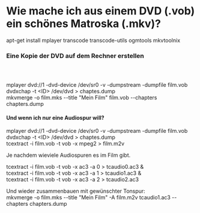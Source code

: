 # Wie mache ich aus einem DVD (.vob) ein schönes Matroska (.mkv)?

  
 apt-get install mplayer transcode transcode-utils ogmtools mkvtoolnix  
  
  

### Eine Kopie der DVD auf dem Rechner erstellen

###  

mplayer dvd://1 -dvd-device /dev/sr0 -v -dumpstream -dumpfile film.vob  
 dvdxchap -t \<ID\> /dev/dvd \> chaptes.dump  
 mkvmerge -o film.mks --title "Mein Film" film.vob --chapters
chapters.dump  
  

#### Und wenn ich nur eine Audiospur will?

mplayer dvd://1 -dvd-device /dev/sr0 -v -dumpstream -dumpfile film.vob  
 dvdxchap -t \<ID\> /dev/dvd \> chaptes.dump  
 tcextract -i film.vob -t vob -x mpeg2 \> film.m2v  
  
  

Je nachdem wieviele Audiospuren es im Film gibt.

tcextract -i film.vob -t vob -x ac3 -a 0 \> tcaudio0.ac3 &  
 tcextract -i film.vob -t vob -x ac3 -a 1 \> tcaudio1.ac3 &  
 tcextract -i film.vob -t vob -x ac3 -a 2 \> tcaudio2.ac3  
  
 Und wieder zusammenbauen mit gewünschter Tonspur:  
 mkvmerge -o film.mks --title "Mein Film" -A film.m2v tcaudio1.ac3
--chapters chapters.dump
